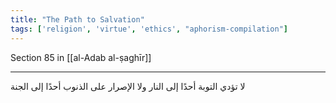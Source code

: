 ```yaml
---
title: "The Path to Salvation"
tags: ['religion', 'virtue', 'ethics', "aphorism-compilation"]
---
```


 Section 85 in [[al-Adab al-ṣaghīr]]

---
لا تؤدي التوبة أحدًا إلى النار ولا الإصرار على الذنوب أحدًا إلى الجنة
